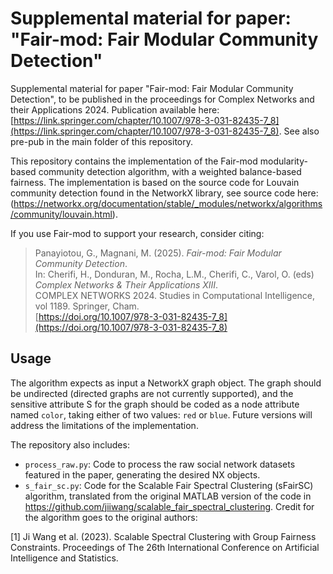 # Supplemental material for paper: "Fair-mod: Fair Modular Community Detection"
Supplemental material for paper "Fair-mod: Fair Modular Community Detection", to be published in the proceedings for Complex Networks and their Applications 2024. Publication available here: [https://link.springer.com/chapter/10.1007/978-3-031-82435-7_8](https://link.springer.com/chapter/10.1007/978-3-031-82435-7_8). See also pre-pub in the main folder of this repository.

This repository contains the implementation of the Fair-mod modularity-based community detection algorithm, with a weighted balance-based fairness. The implementation is based on the source code for Louvain community detection found in the NetworkX library, see source code here: (https://networkx.org/documentation/stable/_modules/networkx/algorithms/community/louvain.html). 

If you use Fair-mod to support your research, consider citing:
> Panayiotou, G., Magnani, M. (2025). *Fair-mod: Fair Modular Community Detection*.  
> In: Cherifi, H., Donduran, M., Rocha, L.M., Cherifi, C., Varol, O. (eds) *Complex Networks & Their Applications XIII*.  
> COMPLEX NETWORKS 2024. Studies in Computational Intelligence, vol 1189. Springer, Cham.  
> [https://doi.org/10.1007/978-3-031-82435-7_8](https://doi.org/10.1007/978-3-031-82435-7_8)

## Usage
The algorithm expects as input a NetworkX graph object. The graph should be undirected (directed graphs are not currently supported), and the sensitive attribute S for the graph should be coded as a node attribute named `color`, taking either of two values: `red` or `blue`. Future versions will address the limitations of the implementation.

The repository also includes:
* `process_raw.py`: Code to process the raw social network datasets featured in the paper, generating the desired NX objects.
* `s_fair_sc.py`: Code for the Scalable Fair Spectral Clustering (sFairSC) algorithm, translated from the original MATLAB version of the code in https://github.com/jiiwang/scalable_fair_spectral_clustering. Credit for the algorithm goes to the original authors:

<a id="1">[1]</a> 
Ji Wang et al. (2023).
Scalable Spectral Clustering with Group Fairness Constraints.
Proceedings of The 26th International Conference on Artificial Intelligence and Statistics.

